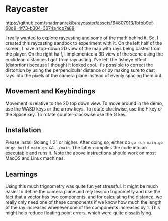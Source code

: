 # Raycaster

https://github.com/shadmanrakib/raycaster/assets/64807913/fbfbb9ef-68d9-4f73-b304-3674a4cb7a89


I really wanted to explore raycasting and some of the math behind it. 
So, I created this raycasting sandbox to experiment with it. 
On the left half of the screen, I have a top-down 2D view of the
map with rays being casted from the player. On the right half, I
implemented a 3D view of the scene using the euclidean distances I
got from raycasting. I've left the fisheye effect (distortion) 
because I thought it looked cool. It's possible to correct the 
distortion by using the perpendicular distance or by making sure to cast
rays into the pixels of the camera plane instead of evenly spacing them
out.

## Movement and Keybindings

Movement is relative to the 2D top down view. To move around in the 
demo, use the WASD keys or the arrow keys. To rotate clockwise, use 
the F key or the Space key. To rotate counter-clockwise use the G key.

## Installation

Please install Golang 1.21 or higher. After doing so, either do
`go run main.go` or `go build main.go && ./main`. The latter 
compiles the code into an executable and runs it. Note the above
instructions should work on most MacOS and Linux machines.

## Learnings

Using this much trignometry was quite fun yet stressful. 
It might be much easier to define the camera plane and rely less on
trignometry and use the fact that a vector has two components, and
for calculating the distance, we really only need one of these
components if we know how much the length of the ray increases
whenever one of the components increases by 1. This might help
reduce floating point errors, which were quite dissatisfying. 

